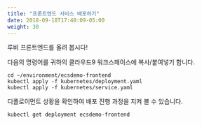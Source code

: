 ```yaml
---
title: "프론트엔드 서비스 배포하기"
date: 2018-09-18T17:40:09-05:00
weight: 30
---
```


루비 프론트엔드를 올려 봅시다!

다음의 명령어를 귀하의 클라우드9 워크스페이스에 복사/붙여넣기 합니다.

```
cd ~/environment/ecsdemo-frontend
kubectl apply -f kubernetes/deployment.yaml
kubectl apply -f kubernetes/service.yaml
```

디폴로이먼트 상황을 확인하여 배포 진행 과정을 지켜 볼 수 있습니다.
```
kubectl get deployment ecsdemo-frontend
```
